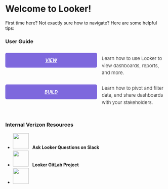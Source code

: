 <h1> Welcome to Looker! </h1>
<div class="cooked"><p>First time here? Not exactly sure how to navigate? Here are some helpful tips:</p>


<h3>User Guide</h3>
<div style="float: left; width: 100%;">
<h5 style="float: left; padding: 15px 25px; background-color: #7e68dd; border-radius: 5px; width: 240px; margin: 10px 15px 20px 0; text-align: center;"><a style="color: #fff; text-transform: uppercase;" href="https://looker.com/guide/getting-started#viewing-data" target="_blank" rel="noopener"> VIEW</a></h5>
<br/>
<div style="text-align: left; font-size: 15px;">
<p style="font-weight: 300; margin-top: 0px;vertical-align: middle;line-height:1.5;"> Learn how to use Looker to view dashboards, reports, and more.</p>
</div>
</div>
<div style="float: left; width: 100%;">
<h5 style="float: left; padding: 15px 25px; background-color: #7e68dd; border-radius: 5px; width: 240px; margin: 10px 15px 20px 0; text-align: center;"><a style="color: #fff; text-transform: uppercase;" href="https://looker.com/guide/getting-started#building-tools" target="_blank" rel="noopener">BUILD</a></h5>
<div style="text-align: left; font-size: 15px;">
<p style="font-weight: 300;margin-top: 11px;vertical-align: middle;line-height:1.5;">Learn how to pivot and filter data, and share dashboards with your stakeholders.</p>
</div>
<br/>
<br/>
</div>


<h3>Internal Verizon Resources</h3>
<ul style="vertical-align: middle;line-height:1.5;">
<li><a href="#"><img src="https://image.flaticon.com/icons/svg/732/732245.svg" height="50"></a>&nbsp;&nbsp;&nbsp;<b>Ask Looker Questions on Slack</b>
<li><a href="#"><img src="https://seeklogo.com/images/G/gitlab-logo-757620E430-seeklogo.com.png" height="50"></a>&nbsp;&nbsp;&nbsp;<b>Looker GitLab Project</b>
<li><a href="#"><img src="https://dapulse-res.cloudinary.com/image/upload/f_auto,q_auto/remote_mondaycom_static/img/monday-logo-x2.png" height="50"></a>
